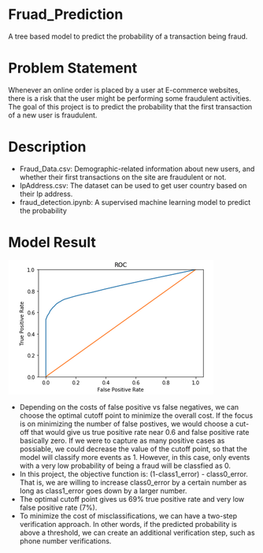 # Fruad_Prediction
A tree based model to predict the probability of a transaction being fraud.

# Problem Statement
Whenever an online order is placed by a user at E-commerce websites, there is a risk that the user might be performing some fraudulent activities.  The goal of this project is to predict the probability that the first transaction of a new user is fraudulent. 


# Description
- Fraud_Data.csv: Demographic-related information about new users, and whether their first transactions on the site are fraudulent or not.
- IpAddress.csv: The dataset can be used to get user country based on their Ip address.
- fraud_detection.ipynb: A supervised machine learning model to predict the probability
# Model Result
![alt text](roc_curve.png)

- Depending on the costs of false positive vs false negatives, we can choose the optimal cutoff point to minimize the overall cost. If the focus is on minimizing the number of false postives, we would choose a cut-off that would give us true positive rate near 0.6 and false positive rate basically zero. If we were to capture as many positive cases as possiable, we could decrease the value of the cutoff point, so that the model will classify more events as 1. However, in this case, only events with a very low probability of being a fraud will be classfied as 0.
- In this project, the objective function is: (1-class1_error) - class0_error. That is, we are willing to increase class0_error by a certain number as long as class1_error goes down by a larger number.
- The optimal cutoff point gives us 69% true positive rate and very low false positive rate (7%).
- To minimize the cost of misclassifications, we can have a two-step verification approach. In other words, if the predicted probability is above a threshold, we can create an additional verification step, such as phone number verifications. 
